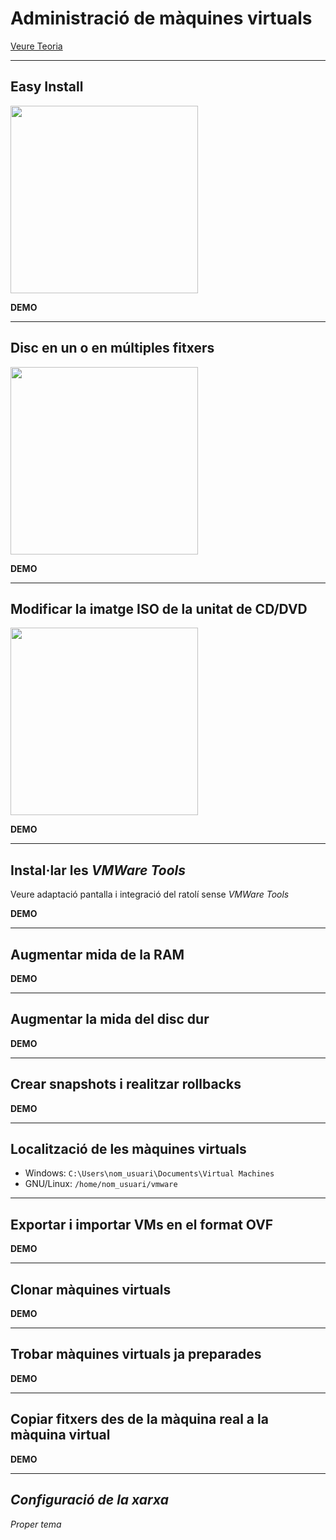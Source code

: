 # Administració de màquines virtuals
[Veure Teoria](https://jrodr236.github.io/SOM/AdministracioDeMaquinesVirtuals.html)

---

Easy Install
-----------


<img src="https://geek-university.com/wp-content/images/vmware-player/vmware_player_easy_install.jpg?x13092" height="300px">

**DEMO**

---

Disc en un o en múltiples fitxers
------------


<img src="https://i.stack.imgur.com/76ObU.png" height="300px">
 
**DEMO**

---

Modificar la imatge ISO de la unitat de CD/DVD
-------------

<img src="http://www.techulator.com/attachments/Resources/5081-14750-VMWare-Workstation-options.png" height="300px">

**DEMO**

---

## Instal·lar les _VMWare Tools_

Veure adaptació pantalla i integració del ratolí sense _VMWare Tools_

**DEMO**

---

## Augmentar mida de la RAM

**DEMO**

---

## Augmentar la mida del disc dur

**DEMO**

---

## Crear snapshots i realitzar rollbacks

**DEMO**

-----

Localització de les màquines virtuals
--------------------------

- Windows: `C:\Users\nom_usuari\Documents\Virtual Machines`
- GNU/Linux: `/home/nom_usuari/vmware`

---
## Exportar i importar VMs en el format OVF

**DEMO**

---

## Clonar màquines virtuals

**DEMO**

---

## Trobar màquines virtuals ja preparades

**DEMO**

---

## Copiar fitxers des de la màquina real a la màquina virtual

**DEMO**

---

## *Configuració de la xarxa*
*Proper tema*
